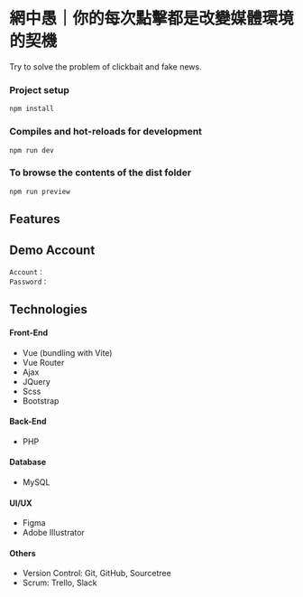 # 網中愚｜你的每次點擊都是改變媒體環境的契機
Try to solve the problem of clickbait and fake news.

### Project setup

```
npm install
```

### Compiles and hot-reloads for development

```
npm run dev
```

### To browse the contents of the dist folder

```
npm run preview
```

## Features

## Demo Account

```
Account： 
Password： 
```

## Technologies
#### Front-End
* Vue (bundling with Vite)
* Vue Router
* Ajax
* JQuery
* Scss
* Bootstrap

#### Back-End
* PHP

#### Database
* MySQL

#### UI/UX
* Figma
* Adobe Illustrator

#### Others
* Version Control: Git, GitHub, Sourcetree
* Scrum: Trello, Slack
